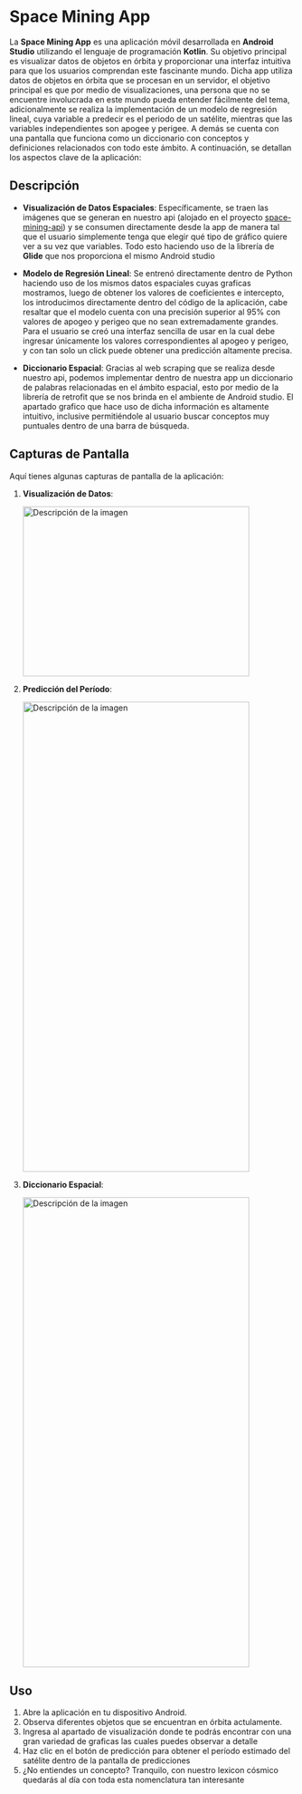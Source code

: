 # Space Mining App

La **Space Mining App** es una aplicación móvil desarrollada en **Android Studio** utilizando el lenguaje de programación **Kotlin**. Su objetivo principal es visualizar datos de objetos en órbita y proporcionar una interfaz intuitiva para que los usuarios comprendan este fascinante mundo. 
Dicha app utiliza datos de objetos en órbita que se procesan en un servidor, el objetivo principal es que por medio de visualizaciones, una persona que no se encuentre involucrada en este mundo pueda entender fácilmente del tema, adicionalmente se realiza la implementación de un modelo de regresión lineal, cuya variable a predecir es el periodo de un satélite, mientras que las variables independientes son apogee y perigee. A demás se cuenta con una pantalla que funciona como un diccionario con conceptos y definiciones relacionados con todo este ámbito.
A continuación, se detallan los aspectos clave de la aplicación:

## Descripción

- **Visualización de Datos Espaciales**: Específicamente, se traen las imágenes que se generan en nuestro api (alojado en el proyecto [space-mining-api](https://github.com/MarcosDPG/space-mining-api.git)) y se consumen directamente desde la app de manera tal que el usuario simplemente tenga que elegir qué tipo de gráfico quiere ver a su vez que variables. Todo esto haciendo uso de la librería de **Glide** que nos proporciona el mismo Android studio

- **Modelo de Regresión Lineal**: Se entrenó directamente dentro de Python haciendo uso de los mismos datos espaciales cuyas graficas mostramos, luego de obtener los valores de coeficientes e intercepto, los introducimos directamente dentro del código de la aplicación, cabe resaltar que el modelo cuenta con una precisión superior al 95% con valores de apogeo y perigeo que no sean extremadamente grandes. Para el usuario se creó una interfaz sencilla de usar en la cual debe ingresar únicamente los valores correspondientes al apogeo y perigeo, y con tan solo un click puede obtener una predicción altamente precisa.

- **Diccionario Espacial**: Gracias al web scraping que se realiza desde nuestro api, podemos implementar dentro de nuestra app un diccionario de palabras relacionadas en el ámbito espacial, esto por medio de la librería de retrofit que se nos brinda en el ambiente de Android studio. El apartado grafico que hace uso de dicha información es altamente intuitivo, inclusive permitiéndole al usuario buscar conceptos muy puntuales dentro de una barra de búsqueda. 

## Capturas de Pantalla

Aquí tienes algunas capturas de pantalla de la aplicación:

1. **Visualización de Datos**:

   <img src="https://github.com/codeuler/SpaceMiningApp/assets/159579558/de283402-cfd4-490b-b926-a5a8d5efc9e2" alt="Descripción de la imagen" width="400" height="300">

2. **Predicción del Período**:

   <img src="https://github.com/codeuler/SpaceMiningApp/assets/159579558/c4b77be1-2d94-4e36-b2e7-6e090d0936d7" alt="Descripción de la imagen" width="400" height="830">

3. **Diccionario Espacial**:

    <img src="https://github.com/codeuler/SpaceMiningApp/assets/159579558/5c4474bc-78ec-4cad-b314-e7490565c5bc" alt="Descripción de la imagen" width="400" height="830">

## Uso

1. Abre la aplicación en tu dispositivo Android.
2. Observa diferentes objetos que se encuentran en órbita actulamente.
3. Ingresa al apartado de visualización donde te podrás encontrar con una gran variedad de graficas las cuales puedes observar a detalle
4. Haz clic en el botón de predicción para obtener el período estimado del satélite dentro de la pantalla de predicciones
5. ¿No entiendes un concepto? Tranquilo, con nuestro lexicon cósmico quedarás al día con toda esta nomenclatura tan interesante
